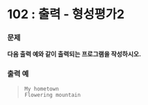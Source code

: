 # 102 : 출력 - 형성평가2

### 문제
**다음 출력 예와 같이 출력되는 프로그램을 작성하시오.**

### 출력 예
>     My hometown  
>     Flowering mountain
